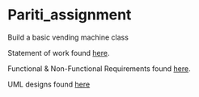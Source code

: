 # Pariti_assignment

Build a basic vending machine class

Statement of work found [here](./docs/Statement-of-work.md).

Functional & Non-Functional Requirements found [here](./docs/Requirements.md).

UML designs found [here](./docs/uml/)
